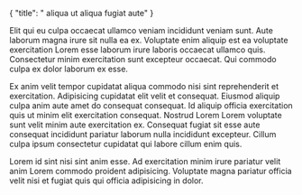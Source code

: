 {
  "title": " aliqua ut aliqua fugiat aute"
}

Elit qui eu culpa occaecat ullamco veniam incididunt veniam sunt. Aute laborum magna irure sit nulla ea ex. Voluptate enim aliquip est ea voluptate exercitation Lorem esse laborum irure laboris occaecat ullamco quis. Consectetur minim exercitation sunt excepteur occaecat. Qui commodo culpa ex dolor laborum ex esse.

Ex anim velit tempor cupidatat aliqua commodo nisi sint reprehenderit et exercitation. Adipisicing cupidatat elit velit et consequat. Eiusmod aliquip culpa anim aute amet do consequat consequat. Id aliquip officia exercitation quis ut minim elit exercitation consequat. Nostrud Lorem Lorem voluptate sunt velit minim aute exercitation ex. Consequat fugiat sit esse aute consequat incididunt pariatur laborum nulla incididunt excepteur. Cillum culpa ipsum consectetur cupidatat qui labore cillum enim quis.

Lorem id sint nisi sint anim esse. Ad exercitation minim irure pariatur velit anim Lorem commodo proident adipisicing. Voluptate magna pariatur officia velit nisi et fugiat quis qui officia adipisicing in dolor.
